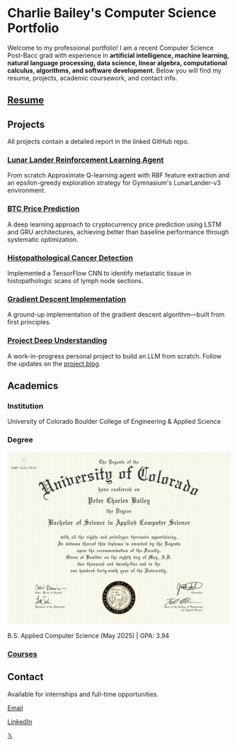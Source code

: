 # Charlie Bailey's Computer Science Portfolio

Welcome to my professional portfolio! I am a recent Computer Science Post-Bacc grad with experience in **artificial intelligence, machine learning, natural language processing, data science, linear algebra, computational calculus, algorithms, and software development**. Below you will find my resume, projects, academic coursework, and contact info.

## [Resume](resume/README.md)

## Projects

All projects contain a detailed report in the linked GitHub repo.

### [Lunar Lander Reinforcement Learning Agent](https://github.com/charliebailey24/RL-agent/tree/main)

From scratch Approximate Q-learning agent with RBF feature extraction and an epsilon-greedy exploration strategy for Gymnasium's LunarLander-v3 environment.

### [BTC Price Prediction](https://github.com/charliebailey24/btc-prediction-model)

A deep learning approach to cryptocurrency price prediction using LSTM and GRU architectures, achieving better than baseline performance through systematic optimization.

### [Histopathological Cancer Detection](https://github.com/charliebailey24/cancer-detection)

Implemented a TensorFlow CNN to identify metastatic tissue in histopathologic scans of lymph node sections.

### [Gradient Descent Implementation](https://github.com/charliebailey24/gradient-descent-implementation)

A ground-up implementation of the gradient descent algorithm—built from first principles.

### [Project Deep Understanding](https://github.com/charliebailey24/project-deep-understanding)

A work-in-progress personal project to build an LLM from scratch. Follow the updates on the [project blog](https://charliebailey24.github.io/project-deep-understanding/).

## Academics

### Institution

University of Colorado Boulder College of Engineering & Applied Science

### Degree

![CS Degree](./assets/CS_degree.jpg)

B.S. Applied Computer Science (May 2025) | GPA: 3.94

### [Courses](courses/README.md)

## Contact

Available for internships and full-time opportunities.

[Email](mailto:charliebailey24@gmail.com)

[LinkedIn](https://www.linkedin.com/in/charliebailey24/)

[𝕏](https://x.com/charliebailey24)
